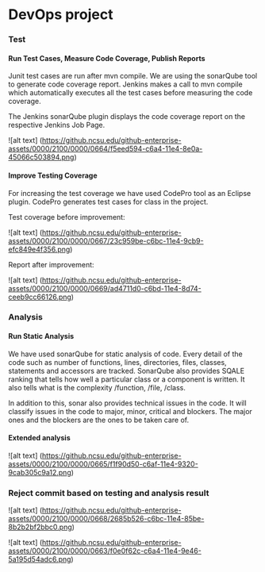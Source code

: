 # DevOps project
 
### Test
#### Run Test Cases, Measure Code Coverage, Publish Reports 

Junit test cases are run after mvn compile. We are using the sonarQube tool to generate code coverage report. Jenkins makes a call to mvn compile which automatically executes all the test cases before measuring the code coverage. 

The Jenkins sonarQube plugin displays the code coverage report on the respective Jenkins Job Page.

![alt text] (https://github.ncsu.edu/github-enterprise-assets/0000/2100/0000/0664/f5eed594-c6a4-11e4-8e0a-45066c503894.png)

#### Improve Testing Coverage

For increasing the test coverage we have used CodePro tool as an Eclipse plugin. CodePro generates test cases for class in the project.

Test coverage before improvement:

![alt text] (https://github.ncsu.edu/github-enterprise-assets/0000/2100/0000/0667/23c959be-c6bc-11e4-9cb9-efc849e4f356.png)

Report after improvement:

![alt text] (https://github.ncsu.edu/github-enterprise-assets/0000/2100/0000/0669/ad4711d0-c6bd-11e4-8d74-ceeb9cc66126.png)

### Analysis
#### Run Static Analysis

We have used sonarQube for static analysis of code. Every detail of the code such as number of functions, lines, directories, files, classes, statements  and accessors are tracked. SonarQube also provides SQALE ranking that tells how well a particular class or a component is written. It also tells what is the complexity /function, /file, /class.

In addition to this, sonar also provides technical issues in the code. It will classify issues in the code to major, minor, critical and blockers. The major ones and the blockers are the ones to be taken care of.

#### Extended analysis

![alt text] (https://github.ncsu.edu/github-enterprise-assets/0000/2100/0000/0665/f1f90d50-c6af-11e4-9320-9cab305c9a12.png)

### Reject commit based on testing and analysis result

![alt text] (https://github.ncsu.edu/github-enterprise-assets/0000/2100/0000/0668/2685b526-c6bc-11e4-85be-8b2b2bf2bbc0.png)

![alt text] (https://github.ncsu.edu/github-enterprise-assets/0000/2100/0000/0663/f0e0f62c-c6a4-11e4-9e46-5a195d54adc6.png)

